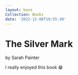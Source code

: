 ```yaml
---
layout: base
Collection: Books
date: '2022-12-08T19:55:30'
---
```


# The Silver Mark

by Sarah Painter

I really enjoyed this book 😁
